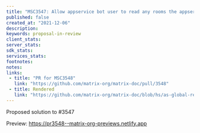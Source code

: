 ```yaml
---
title: "MSC3547: Allow appservice bot user to read any rooms the appservice is part of"
published: false
created_at: "2021-12-06"
description:
keywords: proposal-in-review
client_stats:
server_stats:
sdk_stats:
services_stats:
footnotes:
notes:
links:
 - title: "PR for MSC3548"
   link: "https://github.com/matrix-org/matrix-doc/pull/3548"
 - title: Rendered
   link: "https://github.com/matrix-org/matrix-doc/blob/hs/as-global-read/proposals/3547-appservice-global-read.md"
---
```


Proposed solution to #3547













<!-- Replace -->
Preview: https://pr3548--matrix-org-previews.netlify.app
<!-- Replace -->

